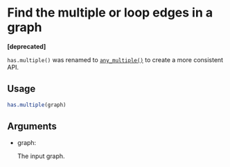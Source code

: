 # Find the multiple or loop edges in a graph

**\[deprecated\]**

`has.multiple()` was renamed to
[`any_multiple()`](https://r.igraph.org/reference/which_multiple.md) to
create a more consistent API.

## Usage

``` r
has.multiple(graph)
```

## Arguments

- graph:

  The input graph.
